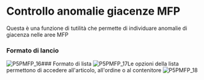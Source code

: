 # Controllo anomalie giacenze MFP
Questa è una funzione di tutilità che permette di individuare anomalie di giacenza nelle aree MFP
### Formato di lancio
![P5PMFP_16](http://localhost:3000/immagini/MBDOC_OGG-P_P5MFP81/P5PMFP_16.png)### Formato di lista
![P5PMFP_17](http://localhost:3000/immagini/MBDOC_OGG-P_P5MFP81/P5PMFP_17.png)Le opzioni della lista permettono di accedere all'articolo, all'ordine o al contenitore
![P5PMFP_18](http://localhost:3000/immagini/MBDOC_OGG-P_P5MFP81/P5PMFP_18.png)